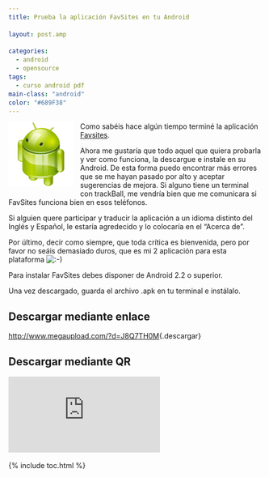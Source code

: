 ```yaml
---
title: Prueba la aplicación FavSites en tu Android

layout: post.amp

categories:
  - android
  - opensource
tags:
  - curso android pdf
main-class: "android"
color: "#689F38"
---
```

<img border="0" src="/assets/img/2013/07/iconoAndroid.png" style="clear:left; float:left;margin-right:1em; margin-bottom:1em" />

Como sabéis hace algún tiempo terminé la aplicación [Favsites][1].

Ahora me gustaría que todo aquel que quiera probarla y ver como funciona, la descargue e instale en su Android. De esta forma puedo encontrar más errores que se me hayan pasado por alto y aceptar sugerencias de mejora. Si alguno tiene un terminal con trackBall, me vendría bien que me comunicara si FavSites funciona bien en esos teléfonos.


<!--ad-->

Si alguien quere participar y traducir la aplicación a un idioma distinto del Inglés y Español, le estaría agredecido y lo colocaría en el &#8220;Acerca de&#8221;.

Por último, decir como siempre, que toda crítica es bienvenida, pero por favor no seáis demasiado duros, que es mi 2 aplicación para esta plataforma <img src="https://elbauldelprogramador.com/wp-includes/assets/img/smilies/icon_smile.gif" alt=":-)" class="wp-smiley" />

<p class="alert">
  Para instalar FavSites debes disponer de Android 2.2 o superior.
</p>

<p class="alert">
  Una vez descargado, guarda el archivo .apk en tu terminal e instálalo.
</p>

## Descargar mediante enlace

<http://www.megaupload.com/?d=J8Q7TH0M>{.descargar}

## Descargar mediante QR

![qrcode][2]



 [1]: /mejoras-en-la-aplicacion-fav-sites
 [2]: http://qrcode.kaywa.com/img.php?s=6&d=http%3A%2F%2Fwww.megaupload.com%2F%3Fd%3DJ8Q7TH0M

{% include toc.html %}
